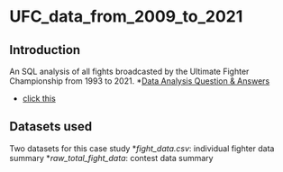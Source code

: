 # UFC_data_from_2009_to_2021

## Introduction
An SQL analysis of all fights broadcasted by the Ultimate Fighter Championship from 1993 to 2021. 
*[Data Analysis Question & Answers](questions_and_answers.md)

- [click this]()

## Datasets used
Two datasets for this case study
*_fight_data.csv_: individual fighter data summary
*_raw_total_fight_data_: contest data summary  

